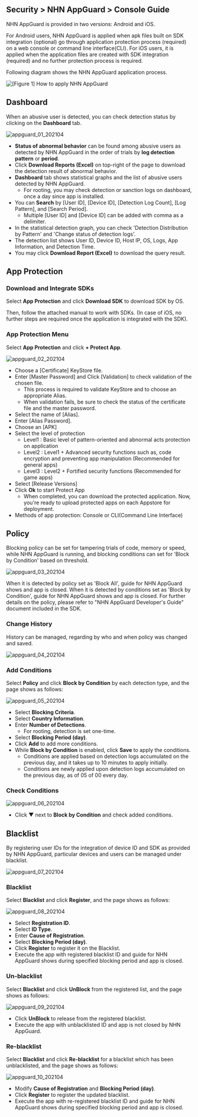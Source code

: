 ## Security > NHN AppGuard > Console Guide

NHN AppGuard is provided in two versions: Android and iOS.

For Android users, NHN AppGuard is applied when apk files built on SDK integration (optional) go through application protection process (required) on a web console or command line interface(CLI).
For iOS users, it is applied when the application files are created with SDK integration (required) and no further protection process is required.

Following diagram shows the NHN AppGuard application process.

![[Figure 1] How to apply NHN AppGuard](http://static.toastoven.net/prod_appguard/AppGuard_3_overview01.png)

## Dashboard

When an abusive user is detected, you can check detection status by clicking on the **Dashboard** tab.

![appguard_01_202104](http://image.toast.com/aaaaaha/console-guide/1_1_%EB%8C%80%EC%8B%9C%EB%B3%B4%EB%93%9C_en.png)

- **Status of abnormal behavior** can be found among abusive users as detected by NHN AppGuard in the order of trials by **log detection pattern** or **period**.
- Click **Download Reports (Excel)** on top-right of the page to download the detection result of abnormal behavior.
- **Dashboard** tab shows statistical graphs and the list of abusive users detected by NHN AppGuard.
    - For rooting, you may check detection or sanction logs on dashboard, once a day since app is installed.
- You can **Search** by [User ID], [Device ID], [Detection Log Count], [Log Pattern], and [Search Period].
    - Multiple [User ID] and [Device ID] can be added with comma as a delimiter.
- In the statistical detection graph, you can check 'Detection Distribution by Pattern' and 'Change status of detection logs'.
- The detection list shows User ID, Device ID, Host IP, OS, Logs, App Information, and Detection Time.
- You may click **Download Report (Excel)** to download the query result.

## App Protection

### Download and Integrate SDKs

Select **App Protection** and click **Download SDK** to download SDK by OS.

Then, follow the attached manual to work with SDKs.
(In case of iOS, no further steps are required once the application is integrated with the SDK).

### App Protection Menu

Select **App Protection** and click **\+ Protect App**.

![appguard_02_202104](http://image.toast.com/aaaaaha/console-guide/2_1_%EC%95%B1%EB%B3%B4%ED%98%B8_en.png)

* Choose a [Certificate] KeyStore file.
* Enter [Master Password] and Click [Validation] to check validation of the chosen file.
    - This process is required to validate KeyStore and to choose an appropriate Alias.
    - When validation fails, be sure to check the status of the certificate file and the master password.
* Select the name of [Alias].
* Enter [Alias Password].
* Choose an [APK]
* Select the level of protection
    - Level1 : Basic level of pattern-oriented and abnormal acts protection on application
    - Level2 : Level1 + Advanced security functions such as, code encryption and preventing app manipulation (Recommended for general apps)
    - Level3 : Level2 + Fortified security functions (Recommended for game apps)
* Select [Release Versions]
* Click **Ok** to start Protect App
    - When completed, you can download the protected application. Now, you're ready to upload protected apps on each Appstore for deployment.
* Methods of app protection: Console or CLI(Command Line Interface)

## Policy

Blocking policy can be set for tampering trials of code, memory or speed, while NHN AppGuard is running, and blocking conditions can set for 'Block by Condition' based on threshold.

![appguard_03_202104](http://image.toast.com/aaaaaha/console-guide/3_1_%EC%A0%95%EC%B1%85_en.png)

When it is detected by policy set as 'Block All', guide for NHN AppGuard shows and app is closed.
When it is detected by conditions set as 'Block by Condition', guide for NHN AppGuard shows and app is closed.
For further details on the policy, please refer to "NHN AppGuard Developer's Guide" document included in the SDK.

### Change History

History can be managed, regarding by who and when policy was changed and saved.

![appguard_04_202104](http://image.toast.com/aaaaaha/console-guide/3_2_%EC%A0%95%EC%B1%85%20%EB%B3%80%EA%B2%BD%EC%9D%B4%EB%A0%A5_en.png)

### Add Conditions

Select **Policy** and click **Block by Condition** by each detection type, and the page shows as follows:

![appguard_05_202104](http://image.toast.com/aaaaaha/console-guide/3_3_%EC%A0%95%EC%B1%85%20%EC%A1%B0%EA%B1%B4%EC%B6%94%EA%B0%80_en.png)

* Select **Blocking Criteria**.
* Select **Country Information**.
* Enter **Number of Detections**.
    - For rooting, detection is set one-time.
* Select **Blocking Period (day)**.
* Click **Add** to add more conditions.
* While **Block by Condition** is enabled, click **Save** to apply the conditions.
    - Conditions are applied based on detection logs accumulated on the previous day, and it takes up to 10 minutes to apply initially.
    - Conditions are newly applied upon detection logs accumulated on the previous day, as of 05 of 00 every day.

### Check Conditions

![appguard_06_202104](http://image.toast.com/aaaaaha/console-guide/3_4_%EC%A0%95%EC%B1%85%20%EC%A1%B0%EA%B1%B4%ED%99%95%EC%9D%B8_en.png)

* Click ▼ next to **Block by Condition** and check added conditions.

## Blacklist

By registering user IDs for the integration of device ID and SDK as provided by NHN AppGuard, particular devices and users can be managed under blacklist.

![appguard_07_202104](http://image.toast.com/aaaaaha/console-guide/4_1_%EB%B8%94%EB%9E%99%EB%A6%AC%EC%8A%A4%ED%8A%B8_en.png)

### Blacklist

Select **Blacklist** and click **Register**, and the page shows as follows:

![appguard_08_202104](http://image.toast.com/aaaaaha/console-guide/4_2_%EB%B8%94%EB%9E%99%EB%A6%AC%EC%8A%A4%ED%8A%B8%20%EB%93%B1%EB%A1%9D_en.png)

* Select **Registration ID**.
* Select **ID Type**.
* Enter **Cause of Registration**.
* Select **Blocking Period (day)**.
* Click **Register** to register it on the Blacklist.
* Execute the app with registered blacklist ID and guide for NHN AppGuard shows during specified blocking period and app is closed.

### Un-blacklist

Select **Blacklist** and click **UnBlock** from the registered list, and the page shows as follows:

![appguard_09_202104](http://image.toast.com/aaaaaha/console-guide/4_3_%EB%B8%94%EB%9E%99%EB%A6%AC%EC%8A%A4%ED%8A%B8%20%ED%95%B4%EC%A0%9C_en.png)

* Click **UnBlock** to release from the registered blacklist.
* Execute the app with unblacklisted ID and app is not closed by NHN AppGuard.

### Re-blacklist

Select **Blacklist** and click **Re-blacklist** for a blacklist which has been unblacklisted, and the page shows as follows:

![appguard_10_202104](http://image.toast.com/aaaaaha/console-guide/4_4_%EB%B8%94%EB%9E%99%EB%A6%AC%EC%8A%A4%ED%8A%B8%20%EC%9E%AC%EB%93%B1%EB%A1%9D_en.png)

* Modify **Cause of Registration** and **Blocking Period (day)**.
* Click **Register** to register the updated blacklist.
* Execute the app with re-registered blacklist ID and guide for NHN AppGuard shows during specified blocking period and app is closed.